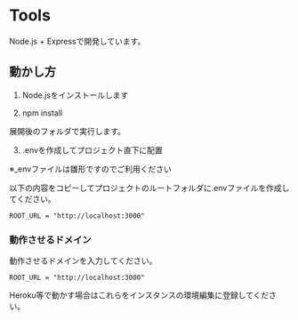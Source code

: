 # Tools

Node.js + Expressで開発しています。

## 動かし方
1. Node.jsをインストールします

2. npm install

展開後のフォルダで実行します。

3. .envを作成してプロジェクト直下に配置

※_envファイルは雛形ですのでご利用ください

以下の内容をコピーしてプロジェクトのルートフォルダに.envファイルを作成してください。

```
ROOT_URL = "http://localhost:3000"
```

### 動作させるドメイン

動作させるドメインを入力してください。

`ROOT_URL = "http://localhost:3000"`

Heroku等で動かす場合はこれらをインスタンスの環境編集に登録してください。





